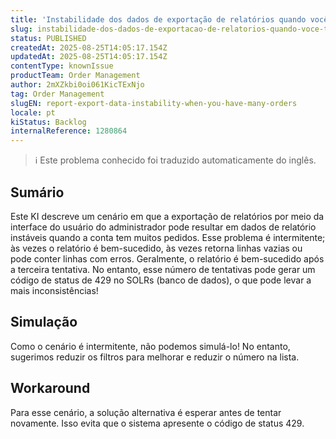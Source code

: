 ```yaml
---
title: 'Instabilidade dos dados de exportação de relatórios quando você tem muitos pedidos!'
slug: instabilidade-dos-dados-de-exportacao-de-relatorios-quando-voce-tem-muitos-pedidos
status: PUBLISHED
createdAt: 2025-08-25T14:05:17.154Z
updatedAt: 2025-08-25T14:05:17.154Z
contentType: knownIssue
productTeam: Order Management
author: 2mXZkbi0oi061KicTExNjo
tag: Order Management
slugEN: report-export-data-instability-when-you-have-many-orders
locale: pt
kiStatus: Backlog
internalReference: 1280864
---
```


>ℹ️ Este problema conhecido foi traduzido automaticamente do inglês.

## Sumário


Este KI descreve um cenário em que a exportação de relatórios por meio da interface do usuário do administrador pode resultar em dados de relatório instáveis quando a conta tem muitos pedidos.
Esse problema é intermitente; às vezes o relatório é bem-sucedido, às vezes retorna linhas vazias ou pode conter linhas com erros.
Geralmente, o relatório é bem-sucedido após a terceira tentativa.
No entanto, esse número de tentativas pode gerar um código de status de 429 no SOLRs (banco de dados), o que pode levar a mais inconsistências!
## Simulação


Como o cenário é intermitente, não podemos simulá-lo!
No entanto, sugerimos reduzir os filtros para melhorar e reduzir o número na lista.


## Workaround


Para esse cenário, a solução alternativa é esperar antes de tentar novamente. Isso evita que o sistema apresente o código de status 429.



